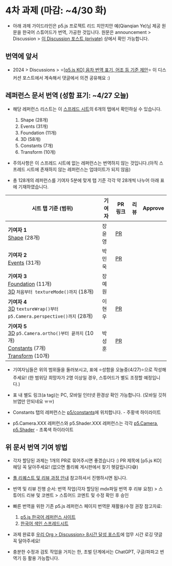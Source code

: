 # 4차 과제 (마감: ~4/30 화)

* 아래 과제 가이드라인은 p5.js 프로젝트 리드 치안치안 예(Qianqian Ye)님 제공 원문을 한국어 스튜어드가 번역, 가공한 것입니다. 원문은 announcement > Discussion > [이 Discussion 포스트 (private)](https://github.com/orgs/p5-js-KO-Translation/discussions/9) 상에서 확인 가능합니다.

## 번역에 앞서

* 2024 > Discussions > ⭐[[p5.js KO] 음차 번역 표기, 어조 등 기준 제안](https://github.com/p5-js-KO-Translation/2024/discussions/6)⭐ 이 디스커션 포스트에서 계속해서 댓글에서 의견 공유해요 :)



## 레퍼런스 문서 번역 (성함 표기: ~4/27 오늘)

* 해당 레퍼런스 리스트는 이 [스프레드 시트](https://docs.google.com/spreadsheets/d/1DolS86mQox2EHDEhihVCEoAvWB1Ti_6PP6CltFmx4wA/edit#gid=1518816676)의 6개의 탭에서 확인하실 수 있습니다.
  1. Shape (28개)
  2. Events (31개)
  3. Foundation (11개)
  4. 3D (58개)
  5. Constants (7개)
  6. Transform (10개)
  
* 주의사항은 이 스프레드 시트에 없는 레퍼런스는 번역하지 않는 것입니다.(아직 스프레드 시트에 존재하지 않는 레퍼런스는 업데이트가 되지 않음)
  
* 총 128개의 레퍼런스를 기여자 5분에 맞게 탭 기준 각각 약 28개씩 나누어 아래 표에 기재하였습니다.

|시트 탭 기준 (범위)| 기여자 | PR 링크| 리뷰 | Approve |
|------------------|------------|------------|------------|------------|
| **기여자 1** <br> [Shape](https://docs.google.com/spreadsheets/d/1DolS86mQox2EHDEhihVCEoAvWB1Ti_6PP6CltFmx4wA/edit#gid=1518816676) (28개) | 장윤영 | [PR](https://github.com/processing/p5.js-website/pull/287/commits) |  |  |
| **기여자 2** <br> [Events](https://docs.google.com/spreadsheets/d/1DolS86mQox2EHDEhihVCEoAvWB1Ti_6PP6CltFmx4wA/edit#gid=1034791071)  (31개) | 박민욱 | [PR](https://github.com/processing/p5.js-website/pull/290#pullrequestreview-2028785227) |  |  |
| **기여자 3** <br> [Foundation](https://docs.google.com/spreadsheets/d/1DolS86mQox2EHDEhihVCEoAvWB1Ti_6PP6CltFmx4wA/edit#gid=1397595777) (11개) <br> [3D](https://docs.google.com/spreadsheets/d/1DolS86mQox2EHDEhihVCEoAvWB1Ti_6PP6CltFmx4wA/edit#gid=1991454505) `처음부터 textureMode()까지` (18개) | 장예원 |  |  |  |
| **기여자 4** <br> [3D](https://docs.google.com/spreadsheets/d/1DolS86mQox2EHDEhihVCEoAvWB1Ti_6PP6CltFmx4wA/edit#gid=1991454505) `textureWrap()부터 p5.Camera.perspective()까지` (28개) | 이현우 | [PR](https://github.com/processing/p5.js-website/pull/312#issuecomment-2083051712) |  |  |
| **기여자 5** <br> [3D](https://docs.google.com/spreadsheets/d/1DolS86mQox2EHDEhihVCEoAvWB1Ti_6PP6CltFmx4wA/edit#gid=1991454505) `p5.Camera.ortho()부터 끝까지` (10개) <br> [Constants](https://docs.google.com/spreadsheets/d/1DolS86mQox2EHDEhihVCEoAvWB1Ti_6PP6CltFmx4wA/edit#gid=1444848743) (7개) <br> [Transform](https://docs.google.com/spreadsheets/d/1DolS86mQox2EHDEhihVCEoAvWB1Ti_6PP6CltFmx4wA/edit#gid=330392233) (10개)  | 박성훈 | [PR](https://github.com/processing/p5.js-website/pull/306) |  |  |

* 기여자님들은 위의 범위들을 둘러보시고, 표에 ⭐성함을 오늘중(4/27)⭐으로 작성해주세요! (한 범위당 희망자가 2명 이상일 경우, 스튜어드가 별도 조정할 예정입니다.)

* 표 내 별도 링크(a tag)는 PC, 모바일 인터넷 환경상 확인 가능합니다. (모바일 깃허브앱만 안되네요 ㅠㅠ)

* Constants 탭의 레퍼런스는 [p5/constants](https://github.com/processing/p5.js-website/tree/main/src/content/reference/ko/p5/constants)에 위치합니다. - 주황색 하이라이트

* p5.Camera.XXX 레퍼런스와 p5.Shader.XXX 레퍼런스는 각각 [p5.Camera](https://github.com/processing/p5.js-website/tree/main/src/content/reference/ko/p5.Camera), [p5.Shader](https://github.com/processing/p5.js-website/tree/main/src/content/reference/ko/p5.Shader) - 초록색 하이라이트


## 위 문서 번역 기여 방법

* 각자 할당된 과제는 1개의 PR로 묶어주시면 좋겠습니다 :) PR 제목에 [p5.js KO] 헤딩 꼭 달아주세요! (없으면 풀리퀘 게시판에서 찾기 헷갈립니다😅)

* [풀 리퀘스트 및 리뷰 과정 안내](https://github.com/p5-js-KO-Translation/2024/discussions/7) 참고하셔서 진행하시면 됩니다.

* 번역 및 리뷰 진행 순서: 번역 작업(각자 할당된 mdx파일 번역 후 리뷰 요청) > 스튜어드 리뷰 및 코멘트 > 스튜어드 코멘트 및 수정 확인 후 승인 

* 빠른 번역을 위한 기존 p5.js 레퍼런스 페이지 번역문 재활용/수정 권장 참고자료: 
  1. [p5.js 한국어 레퍼런스 사이트](https://p5js.org/ko/reference)
  2. [한국어 색인 스프레드시트](https://docs.google.com/spreadsheets/d/1-MtLGTderpkHrWBLYVrGxprnquuvSH71a9u_TsU6uGc/edit#gid=0)

* 과제 완료후 [우리 Org > Discussion> 8시간 달성 포스트](https://github.com/p5-js-KO-Translation/2024/discussions/10)에 업무 시간 로깅 댓글 꼭 달아주세요!
  
* 충분한 수정과 검토 작업을 거치는 한, 초벌 단계에서는 ChatGPT, 구글/파파고 번역기 등 활용 가능합니다.

